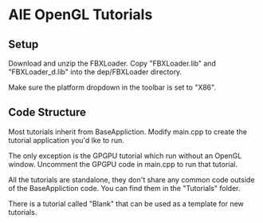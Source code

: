 # AIE OpenGL Tutorials

## Setup
Download and unzip the FBXLoader. Copy "FBXLoader.lib" and "FBXLoader_d.lib" into the dep/FBXLoader directory.

Make sure the platform dropdown in the toolbar is set to "X86".

## Code Structure

Most tutorials inherit from BaseAppliction. Modify main.cpp to create the tutorial application you'd lke to run.

The only exception is the GPGPU tutorial which run without an OpenGL window. Uncomment the GPGPU code in main.cpp to run that tutorial.

All the tutorials are standalone, they don't share any common code outside of the BaseAppliction code. You can find them in the "Tutorials" folder.

There is a tutorial called "Blank" that can be used as a template for new tutorials.
